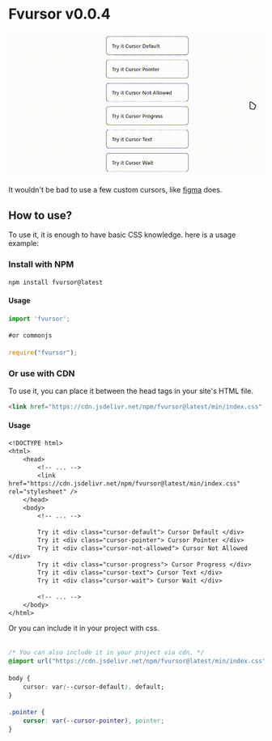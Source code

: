 # Fvursor v0.0.4

![Preview](./media/preview.gif)

It wouldn't be bad to use a few custom cursors, like [figma](https://figma.com) does.

## How to use?

To use it, it is enough to have basic CSS knowledge. here is a usage example:

### Install with NPM

```bash
npm install fvursor@latest
```

#### Usage

```jsx
import 'fvursor';

#or commonjs

require("fvursor");
```

### Or use with CDN

To use it, you can place it between the head tags in your site's HTML file.
```html
<link href="https://cdn.jsdelivr.net/npm/fvursor@latest/min/index.css" rel="stylesheet" />
```

#### Usage

```
<!DOCTYPE html>
<html>
    <head>
        <!-- ... -->
        <link href="https://cdn.jsdelivr.net/npm/fvursor@latest/min/index.css" rel="stylesheet" />
    </head>
    <body>
        <!-- ... -->

        Try it <div class="cursor-default"> Cursor Default </div>
        Try it <div class="cursor-pointer"> Cursor Pointer </div>
        Try it <div class="cursor-not-allowed"> Cursor Not Allowed </div>
        Try it <div class="cursor-progress"> Cursor Progress </div>
        Try it <div class="cursor-text"> Cursor Text </div>
        Try it <div class="cursor-wait"> Cursor Wait </div>

        <!-- ... -->
    </body>
</html>
```

Or you can include it in your project with css.
```css

/* You can also include it in your project via cdn. */
@import url("https://cdn.jsdelivr.net/npm/fvursor@latest/min/index.css")

body {
    cursor: var(--cursor-default), default;
}

.pointer {
    cursor: var(--cursor-pointer), pointer;
}
```